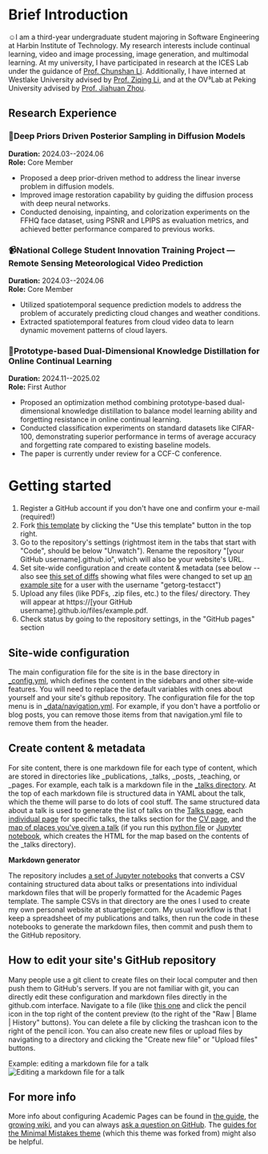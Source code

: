 
Brief Introduction
======
☺️I am a third-year undergraduate student majoring in Software Engineering at Harbin Institute of Technology. My research interests include continual learning, video and image processing, image generation, and multimodal learning. At my university, I have participated in research at the ICES Lab under the guidance of [Prof. Chunshan Li](https://homepage.hit.edu.cn/lichunshan?lang=zh). Additionally, I have interned at Westlake University advised by [Prof. Ziqing Li](https://www.westlake.edu.cn/faculty/stan-zq-li.html), and at the OV³Lab at Peking University advised by [Prof. Jiahuan Zhou](https://www.icst.pku.edu.cn/xztd/xztd_01/1354287.htm).


## Research Experience

### 🌈Deep Priors Driven Posterior Sampling in Diffusion Models  
**Duration:** 2024.03--2024.06  
**Role:** Core Member  
- Proposed a deep prior-driven method to address the linear inverse problem in diffusion models.
- Improved image restoration capability by guiding the diffusion process with deep neural networks.
- Conducted denoising, inpainting, and colorization experiments on the FFHQ face dataset, using PSNR and LPIPS as evaluation metrics, and achieved better performance compared to previous works.

### 📹National College Student Innovation Training Project — Remote Sensing Meteorological Video Prediction  
**Duration:** 2024.03--2024.06  
**Role:** Core Member  
- Utilized spatiotemporal sequence prediction models to address the problem of accurately predicting cloud changes and weather conditions.
- Extracted spatiotemporal features from cloud video data to learn dynamic movement patterns of cloud layers.

### 🧪Prototype-based Dual-Dimensional Knowledge Distillation for Online Continual Learning  
**Duration:** 2024.11--2025.02  
**Role:** First Author  
- Proposed an optimization method combining prototype-based dual-dimensional knowledge distillation to balance model learning ability and forgetting resistance in online continual learning.
- Conducted classification experiments on standard datasets like CIFAR-100, demonstrating superior performance in terms of average accuracy and forgetting rate compared to existing baseline models.
- The paper is currently under review for a CCF-C conference.


Getting started
======
1. Register a GitHub account if you don't have one and confirm your e-mail (required!)
1. Fork [this template](https://github.com/academicpages/academicpages.github.io) by clicking the "Use this template" button in the top right. 
1. Go to the repository's settings (rightmost item in the tabs that start with "Code", should be below "Unwatch"). Rename the repository "[your GitHub username].github.io", which will also be your website's URL.
1. Set site-wide configuration and create content & metadata (see below -- also see [this set of diffs](http://archive.is/3TPas) showing what files were changed to set up [an example site](https://getorg-testacct.github.io) for a user with the username "getorg-testacct")
1. Upload any files (like PDFs, .zip files, etc.) to the files/ directory. They will appear at https://[your GitHub username].github.io/files/example.pdf.  
1. Check status by going to the repository settings, in the "GitHub pages" section

Site-wide configuration
------
The main configuration file for the site is in the base directory in [_config.yml](https://github.com/academicpages/academicpages.github.io/blob/master/_config.yml), which defines the content in the sidebars and other site-wide features. You will need to replace the default variables with ones about yourself and your site's github repository. The configuration file for the top menu is in [_data/navigation.yml](https://github.com/academicpages/academicpages.github.io/blob/master/_data/navigation.yml). For example, if you don't have a portfolio or blog posts, you can remove those items from that navigation.yml file to remove them from the header. 

Create content & metadata
------
For site content, there is one markdown file for each type of content, which are stored in directories like _publications, _talks, _posts, _teaching, or _pages. For example, each talk is a markdown file in the [_talks directory](https://github.com/academicpages/academicpages.github.io/tree/master/_talks). At the top of each markdown file is structured data in YAML about the talk, which the theme will parse to do lots of cool stuff. The same structured data about a talk is used to generate the list of talks on the [Talks page](https://academicpages.github.io/talks), each [individual page](https://academicpages.github.io/talks/2012-03-01-talk-1) for specific talks, the talks section for the [CV page](https://academicpages.github.io/cv), and the [map of places you've given a talk](https://academicpages.github.io/talkmap.html) (if you run this [python file](https://github.com/academicpages/academicpages.github.io/blob/master/talkmap.py) or [Jupyter notebook](https://github.com/academicpages/academicpages.github.io/blob/master/talkmap.ipynb), which creates the HTML for the map based on the contents of the _talks directory).

**Markdown generator**

The repository includes [a set of Jupyter notebooks](https://github.com/academicpages/academicpages.github.io/tree/master/markdown_generator
) that converts a CSV containing structured data about talks or presentations into individual markdown files that will be properly formatted for the Academic Pages template. The sample CSVs in that directory are the ones I used to create my own personal website at stuartgeiger.com. My usual workflow is that I keep a spreadsheet of my publications and talks, then run the code in these notebooks to generate the markdown files, then commit and push them to the GitHub repository.

How to edit your site's GitHub repository
------
Many people use a git client to create files on their local computer and then push them to GitHub's servers. If you are not familiar with git, you can directly edit these configuration and markdown files directly in the github.com interface. Navigate to a file (like [this one](https://github.com/academicpages/academicpages.github.io/blob/master/_talks/2012-03-01-talk-1.md) and click the pencil icon in the top right of the content preview (to the right of the "Raw | Blame | History" buttons). You can delete a file by clicking the trashcan icon to the right of the pencil icon. You can also create new files or upload files by navigating to a directory and clicking the "Create new file" or "Upload files" buttons. 

Example: editing a markdown file for a talk
![Editing a markdown file for a talk](/images/editing-talk.png)

For more info
------
More info about configuring Academic Pages can be found in [the guide](https://academicpages.github.io/markdown/), the [growing wiki](https://github.com/academicpages/academicpages.github.io/wiki), and you can always [ask a question on GitHub](https://github.com/academicpages/academicpages.github.io/discussions). The [guides for the Minimal Mistakes theme](https://mmistakes.github.io/minimal-mistakes/docs/configuration/) (which this theme was forked from) might also be helpful.
